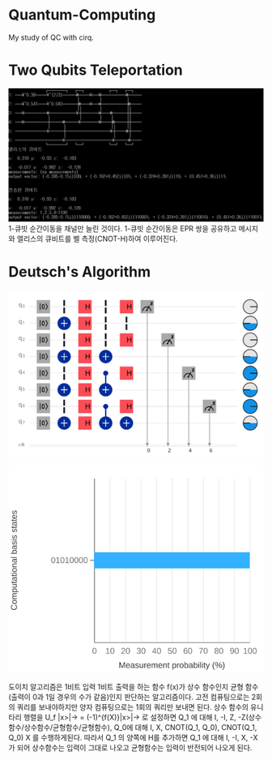 # Quantum-Computing
My study of QC with cirq.

# Two Qubits Teleportation
![2-큐빗 순간이동 실행결과](https://github.com/erados/Quantum-Computing/blob/main/two_qubits_teleportation.png)
1-큐빗 순간이동을 채널만 늘린 것이다. 1-큐빗 순간이동은 EPR 쌍을 공유하고 메시지와 엘리스의 큐비트를 벨 측정(CNOT-H)하여 이루어진다.

# Deutsch's Algorithm
![도이치 알고리즘 회로](https://github.com/erados/Quantum-Computing/blob/main/Deutsch%20algorithm%20circuit.svg)
![도이치 알고리즘 결과 분포](https://github.com/erados/Quantum-Computing/blob/main/Deutsch%20algorithm%20distribution.svg)

도이치 알고리즘은 1비트 입력 1비트 출력을 하는 함수 f(x)가 상수 함수인지 균형 함수(출력이 0과 1일 경우의 수가 같음)인지 판단하는 알고리즘이다.
고전 컴퓨팅으로는 2회의 쿼리를 보내야하지만 양자 컴퓨팅으로는 1회의 쿼리만 보내면 된다.
상수 함수의 유니타리 행렬을 U_f |x>|-> = (-1)^{f(X)}|x>|-> 로 설정하면 Q_1 에 대해 I, -I, Z, -Z(상수함수/상수함수/균형함수/균형함수), Q_0에 대해 I, X, CNOT(Q_1, Q_0), CNOT(Q_1, Q_0) X 를 수행하게된다. 따라서 Q_1 의 양쪽에 H를 추가하면 Q_1 에 대해 I, -I, X, -X 가 되어 상수함수는 입력이 그대로 나오고 균형함수는 입력이 반전되어 나오게 된다.
